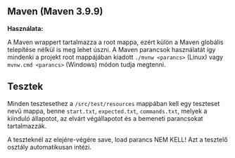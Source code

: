 ## Maven (Maven 3.9.9) 
**Használata:** 

A Maven wrappert tartalmazza a root mappa, ezért külön a Maven globális telepítése nélkül is meg lehet úszni. 
A Maven parancsok használatát így mindenki a projekt root mappájában kiadott `./mvnw <parancs>` (Linux) vagy `mvnw.cmd <parancs>` (Windows) módon tudja megtenni.

## Tesztek

Minden tesztesethez a `/src/test/resources` mappában kell egy teszteset nevű mappa, benne `start.txt`, `expected.txt`, `commands.txt`, melyek a kiinduló állapotot, az elvárt végállapotot és a bemeneti parancsokat tartalmazzák.

A teszteknél az elejére-végére save, load parancs NEM KELL! Azt a tesztelő osztály automatikusan intézi.